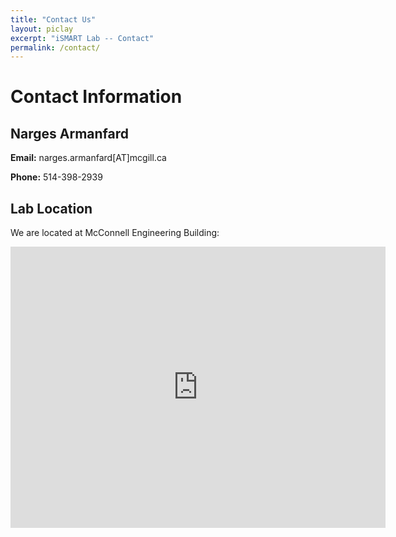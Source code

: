 ```yaml
---
title: "Contact Us"
layout: piclay
excerpt: "iSMART Lab -- Contact"
permalink: /contact/
---
```


# Contact Information

## Narges Armanfard

**Email:** narges.armanfard[AT]mcgill.ca

**Phone:** 514-398-2939

## Lab Location

We are located at McConnell Engineering Building:


<iframe src="https://www.google.com/maps/embed?pb=!1m18!1m12!1m3!1d2796.1995343707345!2d-73.57862068459221!3d45.50606177910149!2m3!1f0!2f0!3f0!3m2!1i1024!2i768!4f13.1!3m3!1m2!1s0x4cc91a464578f1ff%3A0xb044114ae799c08c!2sMcconnell%20Engineering%20Building!5e0!3m2!1sen!2sca!4v1643793908239!5m2!1sen!2sca" width="600" height="450" style="border:0;" allowfullscreen="" loading="lazy"></iframe>
 
